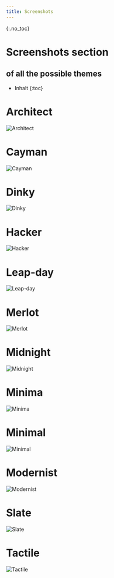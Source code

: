 ```yaml
---
title: Screenshots
---
```

{:.no_toc}
# Screenshots section
## of all the possible themes

* Inhalt
{:toc}

# Architect 
![Architect](./Screenshots/Architect.jpg)
# Cayman 
![Cayman](./Screenshots/Cayman.jpg)
# Dinky 
![Dinky](./Screenshots/Dinky.jpg)
# Hacker 
![Hacker](./Screenshots/Hacker.jpg)
# Leap-day 
![Leap-day](./Screenshots/Leap-day.jpg)
# Merlot 
![Merlot](./Screenshots/Merlot.jpg)
# Midnight 
![Midnight](./Screenshots/Midnight.jpg)
# Minima 
![Minima](./Screenshots/Minima.jpg)
# Minimal 
![Minimal](./Screenshots/Minimal.jpg)
# Modernist 
![Modernist](./Screenshots/Modernist.jpg)
# Slate 
![Slate](./Screenshots/Slate.jpg)
# Tactile 
![Tactile](./Screenshots/Tactile.jpg)

